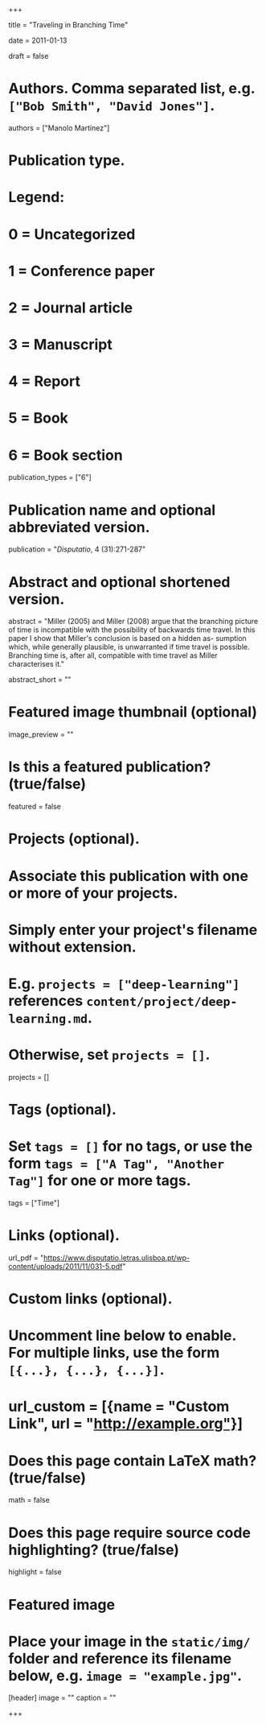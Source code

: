 +++ 

title = "Traveling in Branching Time" 

date = 2011-01-13

draft = false

# Authors. Comma separated list, e.g. `["Bob Smith", "David Jones"]`. 

authors = ["Manolo Martínez"]

# Publication type.
# Legend:
# 0 = Uncategorized
# 1 = Conference paper
# 2 = Journal article
# 3 = Manuscript
# 4 = Report
# 5 = Book
# 6 = Book section
publication_types = ["6"]

# Publication name and optional abbreviated version. 

publication = "*Disputatio*, 4 (31):271-287"


# Abstract and optional shortened version.

abstract = "Miller (2005) and Miller (2008) argue that the branching picture of time is incompatible with the possibility of backwards time travel. In this paper I show that Miller's conclusion is based on a hidden as- sumption which, while generally plausible, is unwarranted if time travel is possible. Branching time is, after all, compatible with time travel as Miller characterises it."

abstract_short = ""

# Featured image thumbnail (optional)
image_preview = ""

# Is this a featured publication? (true/false) 

featured = false

# Projects (optional).
#   Associate this publication with one or more of your projects.
#   Simply enter your project's filename without extension.
#   E.g. `projects = ["deep-learning"]` references `content/project/deep-learning.md`.
#   Otherwise, set `projects = []`.
projects = []

# Tags (optional).
#   Set `tags = []` for no tags, or use the form `tags = ["A Tag", "Another Tag"]` for one or more tags. 

tags = ["Time"]

# Links (optional). 
url_pdf = "https://www.disputatio.letras.ulisboa.pt/wp-content/uploads/2011/11/031-5.pdf"

# Custom links (optional).
#   Uncomment line below to enable. For multiple links, use the form `[{...}, {...}, {...}]`.
# url_custom = [{name = "Custom Link", url = "http://example.org"}]

# Does this page contain LaTeX math? (true/false) 
math = false

# Does this page require source code highlighting? (true/false) 
highlight = false

# Featured image
# Place your image in the `static/img/` folder and reference its filename below, e.g. `image = "example.jpg"`.
[header]
image = ""
caption = ""

+++
